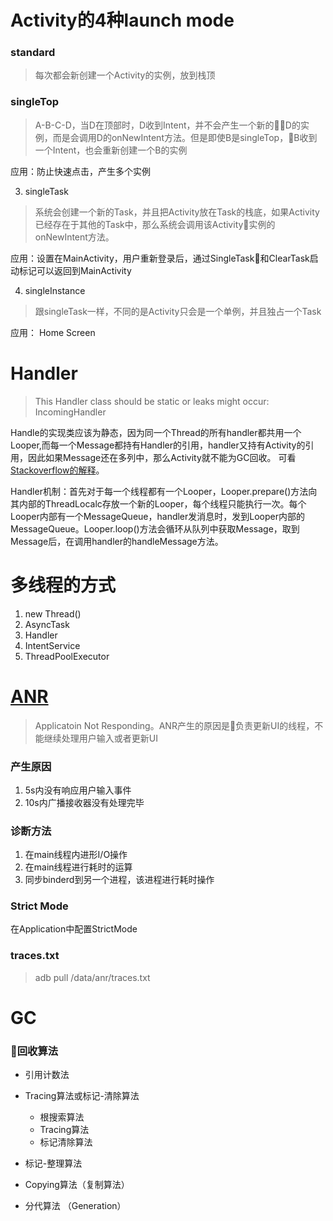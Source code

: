 # Activity的4种launch mode
### standard 
> 每次都会新创建一个Activity的实例，放到栈顶
### singleTop
> A-B-C-D，当D在顶部时，D收到Intent，并不会产生一个新的D的实例，而是会调用D的onNewIntent方法。但是即使B是singleTop，B收到一个Intent，也会重新创建一个B的实例

应用：防止快速点击，产生多个实例

3. singleTask
> 系统会创建一个新的Task，并且把Activity放在Task的栈底，如果Activity已经存在于其他的Task中，那么系统会调用该Activity实例的onNewIntent方法。

应用：设置在MainActivity，用户重新登录后，通过SingleTask和ClearTask启动标记可以返回到MainActivity

4. singleInstance
> 跟singleTask一样，不同的是Activity只会是一个单例，并且独占一个Task

应用： Home Screen


# Handler
> This Handler class should be static or leaks might occur: IncomingHandler

Handle的实现类应该为静态，因为同一个Thread的所有handler都共用一个Looper,而每一个Message都持有Handler的引用，handler又持有Activity的引用，因此如果Message还在多列中，那么Activity就不能为GC回收。
可看[Stackoverflow的解释](https://stackoverflow.com/questions/11407943/this-handler-class-should-be-static-or-leaks-might-occur-incominghandler)。

Handler机制：首先对于每一个线程都有一个Looper，Looper.prepare()方法向其内部的ThreadLocalc存放一个新的Looper，每个线程只能执行一次。每个Looper内部有一个MessageQueue，handler发消息时，发到Looper内部的MessageQueue。Looper.loop()方法会循环从队列中获取Message，取到Message后，在调用handler的handleMessage方法。

# 多线程的方式
1. new Thread()
2. AsyncTask
3. Handler
4. IntentService
5. ThreadPoolExecutor


# [ANR](https://developer.android.com/topic/performance/vitals/anr)

> Applicatoin Not Responding。ANR产生的原因是负责更新UI的线程，不能继续处理用户输入或者更新UI

### 产生原因
1. 5s内没有响应用户输入事件
2. 10s内广播接收器没有处理完毕

### 诊断方法
1. 在main线程内进形I/O操作
2. 在main线程进行耗时的运算
3. 同步binderd到另一个进程，该进程进行耗时操作

### Strict Mode
在Application中配置StrictMode

### traces.txt

> adb pull /data/anr/traces.txt

# GC

### 回收算法

- 引用计数法

- Tracing算法或标记-清除算法
    - 根搜索算法
    - Tracing算法
    - 标记清除算法
- 标记-整理算法
- Copying算法（复制算法）
- 分代算法 （Generation）
